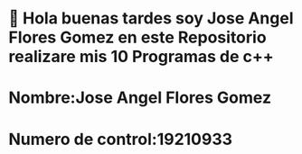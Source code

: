 # :wave: Hola buenas tardes soy Jose Angel Flores Gomez en este Repositorio realizare mis 10 Programas de c++
# Nombre:Jose Angel Flores Gomez
# Numero de control:19210933
